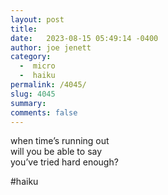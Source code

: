 ```yaml
---
layout: post
title:  
date:   2023-08-15 05:49:14 -0400
author: joe jenett
category:
  -  micro
  -  haiku
permalink: /4045/
slug: 4045
summary: 
comments: false
---
```

<p>
when time’s running out<br>
will you be able to say<br>
you’ve tried hard enough?
</p>

#haiku 

<a style="display:none;" href="https://brid.gy/publish/mastodon"><small>(cross-posted to mastodon)</small></a>